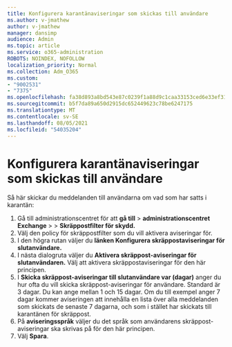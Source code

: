 ```yaml
---
title: Konfigurera karantänaviseringar som skickas till användare
ms.author: v-jmathew
author: v-jmathew
manager: dansimp
audience: Admin
ms.topic: article
ms.service: o365-administration
ROBOTS: NOINDEX, NOFOLLOW
localization_priority: Normal
ms.collection: Adm_O365
ms.custom:
- "9002531"
- "7375"
ms.openlocfilehash: fa38d893a8bd543e87c0239f1a88d9c1caa33153ced6e33ef31c309be8989e95
ms.sourcegitcommit: b5f7da89a650d2915dc652449623c78be6247175
ms.translationtype: MT
ms.contentlocale: sv-SE
ms.lasthandoff: 08/05/2021
ms.locfileid: "54035204"
---
```

# <a name="configure-quarantine-notifications-sent-to-users"></a>Konfigurera karantänaviseringar som skickas till användare

Så här skickar du meddelanden till användarna om vad som har satts i karantän:

1. Gå till administrationscentret för att **gå till**  >  **administrationscentret Exchange**  >    >  **Skräppostfilter för skydd.**
2. Välj den policy för skräppostfilter som du vill aktivera aviseringar för.
3. I den högra rutan väljer du **länken Konfigurera skräppostaviseringar för slutanvändare.**
4. I nästa dialogruta väljer du **Aktivera skräppost-aviseringar för slutanvändaren.** Välj att aktivera skräppostaviseringar för den här principen.
5. I **Skicka skräppost-aviseringar till slutanvändare var (dagar)** anger du hur ofta du vill skicka skräppost-aviseringar för användare. Standard är 3 dagar. Du kan ange mellan 1 och 15 dagar. Om du till exempel anger 7 dagar kommer aviseringen att innehålla en lista över alla meddelanden som skickats de senaste 7 dagarna, och som i stället har skickats till karantänen för skräppost.
6. På **aviseringsspråk** väljer du det språk som användarens skräppost-aviseringar ska skrivas på för den här principen.
7. Välj **Spara**.
